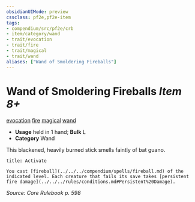 ```yaml
---
obsidianUIMode: preview
cssclass: pf2e,pf2e-item
tags:
- compendium/src/pf2e/crb
- item/category/wand
- trait/evocation
- trait/fire
- trait/magical
- trait/wand
aliases: ["Wand of Smoldering Fireballs"]
---
```

# Wand of Smoldering Fireballs *Item 8+*  
[evocation](../../../rules/traits/evocation.md)  [fire](../../../rules/traits/fire.md)  [magical](../../../rules/traits/magical.md)  [wand](../../../rules/traits/wand.md)  

- **Usage** held in 1 hand; **Bulk** L
- **Category** Wand

This blackened, heavily burned stick smells faintly of bat guano.

```ad-embed-ability
title: Activate

You cast [fireball](../../../compendium/spells/fireball.md) of the indicated level. Each creature that fails its save takes [persistent fire damage](../../../rules/conditions.md#Persistent%20Damage).
```

*Source: Core Rulebook p. 598*
